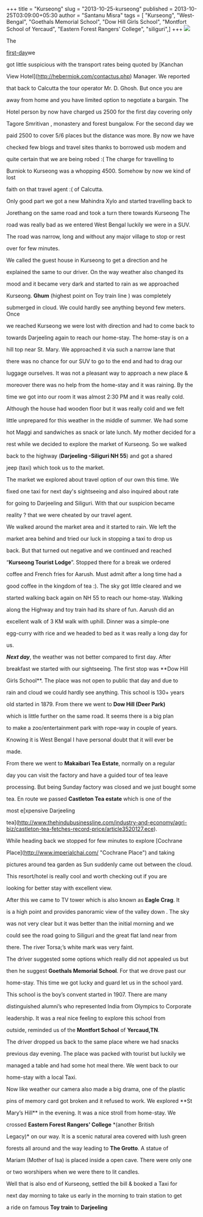 +++
title = "Kurseong"
slug = "2013-10-25-kurseong"
published = 2013-10-25T03:09:00+05:30
author = "Santanu Misra"
tags = [ "Kurseong", "West-Bengal", "Goethals Memorial School", "Dow Hill Girls School", "Montfort School of Yercaud", "Eastern Forest Rangers' College", "siliguri",]
+++
![](../images/2013-10-25-kurseong-kurseong.jpg)



  

  



The

[first-day](http://blog.santm.com/2013/09/19/west-sikkim-hee-bermiok/)we

got little suspicious with the transport rates being quoted by [Kanchan

View Hotel](http://hebermiok.com/contactus.php) Manager. We reported

that back to Calcutta the tour operator Mr. D. Ghosh. But once you are

away from home and you have limited option to negotiate a bargain. The

Hotel person by now have charged us 2500 for the first day covering only

Tagore Smritivan , monastery and forest bungalow. For the second day we

paid 2500 to cover 5/6 places but the distance was more. By now we have

checked few blogs and travel sites thanks to borrowed usb modem and

quite certain that we are being robed :( The charge for travelling to

Burniok to Kurseong was a whopping 4500. Somehow by now we kind of lost

faith on that travel agent :( of Calcutta. 



  



Only good part we got a new Mahindra Xylo and started travelling back to

Jorethang on the same road and took a turn there towards Kurseong The

road was really bad as we entered West Bengal luckily we were in a SUV.

The road was narrow, long and without any major village to stop or rest

over for few minutes.



We called the guest house in Kurseong to get a direction and he

explained the same to our driver. On the way weather also changed its

mood and it became very dark and started to rain as we approached

Kurseong. **Ghum** (highest point on Toy train line ) was completely

submerged in cloud. We could hardly see anything beyond few meters. Once

we reached Kurseong we were lost with direction and had to come back to

towards Darjeeling again to reach our home-stay. The home-stay is on a

hill top near St. Mary. We approached it via such a narrow lane that

there was no chance for our SUV to go to the end and had to drag our

luggage ourselves. It was not a pleasant way to approach a new place &

moreover there was no help from the home-stay and it was raining. By the

time we got into our room it was almost 2:30 PM and it was really cold.

Although the house had wooden floor but it was really cold and we felt

little unprepared for this weather in the middle of summer. We had some

hot Maggi and sandwiches as snack or late lunch. My mother decided for a

rest while we decided to explore the market of Kurseong. So we walked

back to the highway (**Darjeeling -Siliguri NH 55**) and got a shared

jeep (taxi) which took us to the market.



  



The market we explored about travel option of our own this time. We

fixed one taxi for next day's sightseeing and also inquired about rate

for going to Darjeeling and Siliguri. With that our suspicion became

reality ? that we were cheated by our travel agent.



  



We walked around the market area and it started to rain. We left the

market area behind and tried our luck in stopping a taxi to drop us

back. But that turned out negative and we continued and reached

“**Kurseong Tourist Lodge**”. Stopped there for a break we ordered

coffee and French fries for Aarush. Must admit after a long time had a

good coffee in the kingdom of tea :). The sky got little cleared and we

started walking back again on NH 55 to reach our home-stay. Walking

along the Highway and toy train had its share of fun. Aarush did an

excellent walk of 3 KM walk with uphill. Dinner was a simple-one

egg-curry with rice and we headed to bed as it was really a long day for

us.



  



***Next day***, the weather was not better compared to first day. After

breakfast we started with our sightseeing. The first stop was **Dow Hill

Girls School**. The place was not open to public that day and due to

rain and cloud we could hardly see anything. This school is 130+ years

old started in 1879. From there we went to **Dow Hill (Deer Park)**

which is little further on the same road. It seems there is a big plan

to make a zoo/entertainment park with rope-way in couple of years.

Knowing it is West Bengal I have personal doubt that it will ever be

made.



  



From there we went to **Makaibari Tea Estate**, normally on a regular

day you can visit the factory and have a guided tour of tea leave

processing. But being Sunday factory was closed and we just bought some

tea. En route we passed **Castleton Tea estate** which is one of the

most e[xpensive Darjeeling

tea](http://www.thehindubusinessline.com/industry-and-economy/agri-biz/castleton-tea-fetches-record-price/article3520127.ece).

While heading back we stopped for few minutes to explore [Cochrane

Place](http://www.imperialchai.com/ "Cochrane Place") and taking

pictures around tea garden as Sun suddenly came out between the cloud.

This resort/hotel is really cool and worth checking out if you are

looking for better stay with excellent view.



  



After this we came to TV tower which is also known as **Eagle Crag**. It

is a high point and provides panoramic view of the valley down . The sky

was not very clear but it was better than the initial morning and we

could see the road going to Siliguri and the great flat land near from

there. The river Torsa;’s white mark was very faint.



  



The driver suggested some options which really did not appealed us but

then he suggest **Goethals Memorial School**. For that we drove past our

home-stay. This time we got lucky and guard let us in the school yard.

This school is the boy’s convent started in 1907. There are many

distinguished alumni’s who represented India from Olympics to Corporate

leadership. It was a real nice feeling to explore this school from

outside, reminded us of the **Montfort School** of **Yercaud,TN**.



  



The driver dropped us back to the same place where we had snacks

previous day evening. The place was packed with tourist but luckily we

managed a table and had some hot meal there. We went back to our

home-stay with a local Taxi.



  



Now like weather our camera also made a big drama, one of the plastic

pins of memory card got broken and it refused to work. We explored **St

Mary’s Hill** in the evening. It was a nice stroll from home-stay. We

crossed **Eastern Forest Rangers' College** *(another British

Legacy)* on our way. It is a scenic natural area covered with lush green

forests all around and the way leading to **The Grotto**. A statue of

Mariam (Mother of Isa) is placed inside a open cave. There were only one

or two worshipers when we were there to lit candles.



  



Well that is also end of Kurseong, settled the bill & booked a Taxi for

next day morning to take us early in the morning to train station to get

a ride on famous **Toy train** to **Darjeeling**
